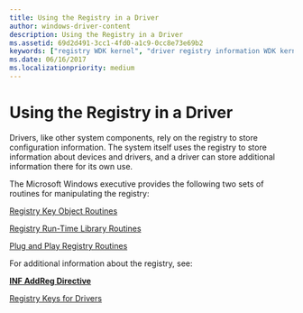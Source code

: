 ```yaml
---
title: Using the Registry in a Driver
author: windows-driver-content
description: Using the Registry in a Driver
ms.assetid: 69d2d491-3cc1-4fd0-a1c9-0cc8e73e69b2
keywords: ["registry WDK kernel", "driver registry information WDK kernel", "storage WDK registry", "storing registry information", "registry WDK kernel , about registry in drivers", "driver registry information WDK kernel , about registry in drivers", "manipulating registry entries WDK kernel", "keys WDK kernel registry", "subkeys WDK kernel registry", "kernel-mode drivers WDK , registry"]
ms.date: 06/16/2017
ms.localizationpriority: medium
---
```


# Using the Registry in a Driver





Drivers, like other system components, rely on the registry to store configuration information. The system itself uses the registry to store information about devices and drivers, and a driver can store additional information there for its own use.

The Microsoft Windows executive provides the following two sets of routines for manipulating the registry:

[Registry Key Object Routines](registry-key-object-routines.md)

[Registry Run-Time Library Routines](registry-run-time-library-routines.md)

[Plug and Play Registry Routines](plug-and-play-registry-routines.md)

For additional information about the registry, see:

[**INF AddReg Directive**](https://msdn.microsoft.com/library/windows/hardware/ff546320)

[Registry Keys for Drivers](https://msdn.microsoft.com/library/windows/hardware/ff549538)

 

 




